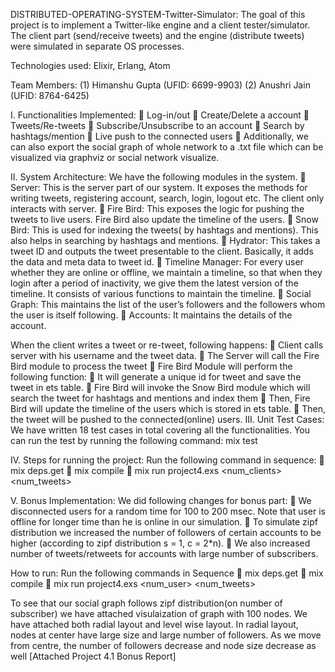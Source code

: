 DISTRIBUTED-OPERATING-SYSTEM-Twitter-Simulator:
The goal of this project is to implement a Twitter-like engine and a client tester/simulator. The client part (send/receive tweets) and the engine (distribute tweets) were simulated in separate OS processes.

Technologies used: Elixir, Erlang, Atom

Team Members:
(1) Himanshu Gupta (UFID: 6699-9903)
(2) Anushri Jain (UFID: 8764-6425)

I. Functionalities Implemented:
 Log-in/out
 Create/Delete a account
 Tweets/Re-tweets
 Subscribe/Unsubscribe to an account
 Search by hashtags/mention
 Live push to the connected users
 Additionally, we can also export the social graph of whole network to a .txt file which can be visualized via graphviz or social network visualize.

II. System Architecture:
We have the following modules in the system.
 Server: This is the server part of our system. It exposes the methods for writing tweets, registering account, search, login, logout etc. The client only interacts with server.
 Fire Bird: This exposes the logic for pushing the tweets to live users. Fire Bird also update the timeline of the users.
 Snow Bird: This is used for indexing the tweets( by hashtags and mentions). This also helps in searching by hashtags and mentions.
 Hydrator: This takes a tweet ID and outputs the tweet presentable to the client. Basically, it adds the data and meta data to tweet id.
 Timeline Manager: For every user whether they are online or offline, we maintain a timeline, so that when they login after a period of inactivity, we give them the latest version of the timeline. It consists of various functions to maintain the timeline.
 Social Graph: This maintains the list of the user’s followers and the followers whom the user is itself following.
 Accounts: It maintains the details of the account.

When the client writes a tweet or re-tweet, following happens:
 Client calls server with his username and the tweet data.
 The Server will call the Fire Bird module to process the tweet
 Fire Bird Module will perform the following function:
 It will generate a unique id for tweet and save the tweet in ets table.
 Fire Bird will invoke the Snow Bird module which will search the tweet for hashtags and mentions and index them
 Then, Fire Bird will update the timeline of the users which is stored in ets table.
 Then, the tweet will be pushed to the connected(online) users.
III. Unit Test Cases:
We have written 18 test cases in total covering all the functionalities. You can run the test by running the following command:
mix test

IV. Steps for running the project:
Run the following command in sequence:
 mix deps.get
 mix compile
 mix run project4.exs <num_clients> <num_tweets>

V. Bonus Implementation: 
We did following changes for bonus part:
 We disconnected users for a random time for 100 to 200 msec. Note that user is offline for longer time than he is online in our simulation.
 To simulate zipf distribution we increased the number of followers of certain accounts to be higher (according to zipf distribution s = 1, c = 2*n). 
 We also increased number of tweets/retweets for accounts with large number of subscribers.

How to run: 
Run the following commands in Sequence
 mix deps.get
 mix compile
 mix run project4.exs <num_user> <num_tweets>

To see that our social graph follows zipf distribution(on number of subscriber) we have attached visulaization of graph with 100 nodes. We have attached both radial layout and level wise layout. In radial layout, nodes at center have large size and large number of followers. As we move from centre, the number of followers decrease and node size decrease as well [Attached Project 4.1 Bonus Report]
